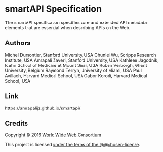 # smartAPI Specification

The smartAPI specification specifies core and extended API metadata elements that are essential when describing APIs on the Web.

## Authors
Michel Dumontier, Stanford University, USA
Chunlei Wu, Scripps Research Institute, USA
Amrapali Zaveri, Stanford University, USA
Kathleen Jagodnik, Icahn School of Medicine at Mount Sinai, USA
Ruben Verborgh, Ghent University, Belgium
Raymond Terryn, University of Miami, USA
Paul Avillach, Harvard Medical School, USA
Gabor Korodi, Harvard Medical School, USA

## Link

https://amrapalijz.github.io/smartapi/

## Credits

Copyright © 2016 [World Wide Web Consortium](http://www.w3.org/)

This project is licensed [under the terms of the @@chosen-license](LICENSE.md).
